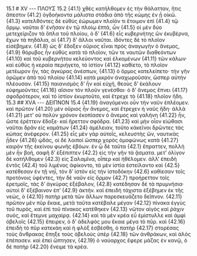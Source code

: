 15.1 # XV --- ΠΛΟΥΣ
15.2 {41.1} χθὲς κατήλθομεν ἐς τὴν θάλατταν, ἥτις ἄπεστιν {41.2} ὀγδοήκοντα μάλιστα στάδια ἀπὸ τῆς κώμης ἐν ᾗ οἰκῶ. {41.3} κατελθόντες δὲ εὐθὺς ἑώρωμεν πλοῖόν τι ἕτοιμον ἐπὶ {41.4} τῷ ὅρμῳ. ναῦται δ’ ἐνῆσαν ἐν τῷ πλοίῳ ἑπτά, ὧν {41.5} οἱ μὲν δύο μετεχείριζον τὰ ὅπλα τοῦ πλοίου, ὁ δ’ {41.6} εἷς κυβερνήτης ὢν ἐκυβέρνα, ἔχων τὰ πηδάλια, οἱ {41.7} δ’ ἄλλοι ναῦται. ἰδόντες δὲ τὸ πλοῖον εἰσέβημεν. {41.8} ὡς δ’ ἔδοξεν οὔριος εἶναι πρὸς ἀναγωγὴν ὁ ἄνεμος, {41.9} θόρυβος ἦν εὐθὺς κατὰ τὸ πλοῖον, τῶν τε ναυτῶν διαθεόντων {41.10} καὶ τοῦ κυβερνήτου κελεύοντος καὶ ἑλκομένων {41.11} τῶν κάλων· καὶ εὐθὺς ἡ κεραία περιήγετο, τὸ ἱστίον {41.12} καθίετο, τὸ πλοῖον μετέωρον ἦν, τὰς ἀγκύρας ἀνέσπων, {41.13} ὁ ὅρμος κατελείπετο· τὴν γῆν ὁρῶμεν ἀπὸ τοῦ πλοίου {41.14} κατὰ μικρὸν ἀναχωροῦσαν, ὥσπερ αὐτὴν πλέουσαν. {41.15} παιανισμὸς δ’ ἦν καὶ εὐχή, θεοὺς δ’ ἐκάλουν εὐφημοῦντες {41.16} αἴσιον τὸν πλοῦν γενέσθαι· ὁ δ’ ἄνεμος ἔπνει {41.17} σφοδρότερον, καὶ τὸ ἱστίον ἐκυρτοῦτο, καὶ ἔτρεχε τὸ {41.18} πλοῖον ἤδη.
15.3 ## XVΑ --- ΔΕΙΠΝΟΝ
15.4 {41.19} ἀναγόμενοι οὖν τὴν ναῦν ἐπλέομεν. καὶ πρῶτον {41.20} μὲν οὔριος ἦν ἄνεμος, καὶ ἔτρεχεν ἡ ναῦς ἤδη· ἀλλὰ {41.21} μετ’ οὐ πολὺν χρόνον ἐκοπίασεν ὁ ἄνεμος καὶ γαλήνη {41.22} ἦν, ὥστε ἐρέττειν ἔδοξε· καὶ ἤρεττον σφόδρα. {41.23} καὶ μὴν οἷον εἰώθασι ναῦται δρᾶν εἰς καμάτων {41.24} ἀμέλειαν, τοῦτο κἀκεῖνοι δρῶντες τὰς κώπας ἀνέφερον. {41.25} εἷς μὲν γὰρ αὐτοῖς, κελευστὴς ὤν, ναυτικὰς ᾖδεν {41.26} ᾠδάς, οἱ δὲ λοιποὶ ὥσπερ χορὸς ὁμοφώνως κατὰ {41.27} καιρὸν τῆς ἐκείνου φωνῆς ἐβόων. ἐν ᾧ δὲ ταῦτα {42.1} ἔπραττεν, πολλὴ μὲν ἦν βοή, σαφῆ δ’ ἐξέπιπτεν {42.2} εἰς τὴν γῆν τὰ ᾄσματα. μετ’ ὀλίγον δὲ κατήλθομεν {42.3} εἰς Σαλαμῖνα, οἷπερ καὶ ἠθέλομεν. ἀλλ’ ἐπειδὴ ἐντὸς {42.4} τοῦ λιμένος ἀφίκοντο, τὰ μὲν ἱστία ἐστείλαντο καὶ {42.5} κατέθεσαν ἐν τῇ νηΐ, τὸν δ’ ἱστὸν εἰς τὴν ἱστοδόκην {42.6} καθίεσαν τοῖς προτόνοις ὑφέντες, τὴν δὲ ναῦν εἰς ὅρμον {42.7} προήρεττον τοῖς ἐρετμοῖς, τὰς δ’ ἀγκύρας ἐξέβαλον, {42.8} κατέδησαν δὲ τὰ πρυμνήσια· αὐτοὶ δ’ ἐξέβαινον ἐπ’ {42.9} ἀκτήν. καὶ ἐπειδὴ τάχιστα ἐξέβημεν ἐκ τῆς νεώς, ὁ {42.10} πατὴρ μετὰ τῶν ἄλλων παρεσκευάζετο δεῖπνον. {42.11} πρῶτον μὲν πῦρ ἔκαιε, μετὰ ταῦτα κατέβαλε μέγαν {42.12} πίνακα ἐγγὺς τοῦ πυρός, καὶ ἐπὶ τοῦ πίνακος κατέθηκεν {42.13} νῶτον αἰγὸς καὶ ῥάχιν συός, καὶ ἔτεμνε μαχαίρᾳ. {42.14} καὶ τὰ μὲν κρέα εὖ ἐμίστυλλε καὶ ἀμφὶ ὀβελοῖς {42.15} ἔπειρεν, ὁ δ’ ἀδελφός μου ἔκαιε μέγα τὸ πῦρ. καὶ {42.16} ἐπειδὴ τὸ πῦρ κατεκάη καὶ ἡ φλὸξ ἐσβέσθη, ὁ πατὴρ {42.17} στορέσας τοὺς ἄνθρακας ἔπηξε τοὺς ὀβελοὺς ὑπὲρ {42.18} τῶν ἀνθράκων, καὶ ἁλὸς ἐπέπασεν. καὶ ἐπεὶ ὤπτησεν, {42.19} ὁ ναύαρχος ἔφερε μάζας ἐν κανῷ, ὁ δὲ πατὴρ {42.20} ἔνειμε τὰ κρέα.
